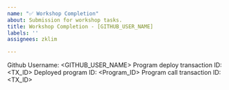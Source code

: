 ```yaml
---
name: "✅ Workshop Completion"
about: Submission for workshop tasks.
title: Workshop Completion - [GITHUB_USER_NAME]
labels: ''
assignees: zklim

---
```


Github Username: <GITHUB_USER_NAME>
Program deploy transaction ID: <TX_ID>
Deployed program ID: <Program_ID>
Program call transaction ID: <TX_ID>
